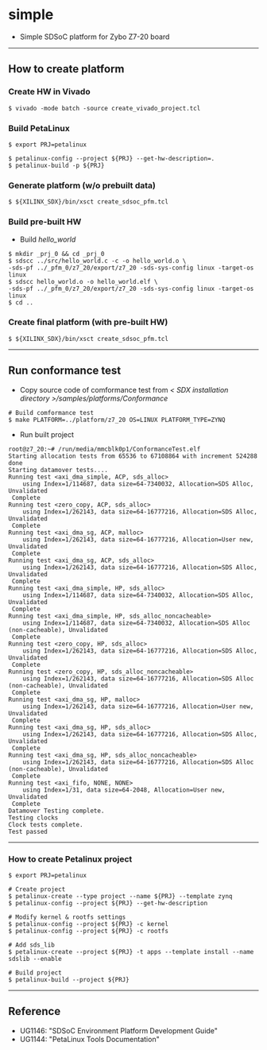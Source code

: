 # simple

- Simple SDSoC platform for Zybo Z7-20 board

***

## How to create platform

### Create HW in Vivado

```shell-session
$ vivado -mode batch -source create_vivado_project.tcl
```

### Build PetaLinux

```shell-session
$ export PRJ=petalinux

$ petalinux-config --project ${PRJ} --get-hw-description=.
$ petalinux-build -p ${PRJ}
```

### Generate platform (w/o prebuilt data)

```shell-session
$ ${XILINX_SDX}/bin/xsct create_sdsoc_pfm.tcl
```

### Build pre-built HW

- Build _hello_world_

```shell-session
$ mkdir _prj_0 && cd _prj_0
$ sdscc ../src/hello_world.c -c -o hello_world.o \
-sds-pf ../_pfm_0/z7_20/export/z7_20 -sds-sys-config linux -target-os linux
$ sdscc hello_world.o -o hello_world.elf \
-sds-pf ../_pfm_0/z7_20/export/z7_20 -sds-sys-config linux -target-os linux
$ cd ..
```

### Create final platform (with pre-built HW)

```shell-session
$ ${XILINX_SDX}/bin/xsct create_sdsoc_pfm.tcl
```

***

## Run conformance test

- Copy source code of comformance test from _< SDX installation directory >/samples/platforms/Conformance_

```shell-session
# Build comformance test
$ make PLATFORM=../platform/z7_20 OS=LINUX PLATFORM_TYPE=ZYNQ
```

- Run built project

```shell-session
root@z7_20:~# /run/media/mmcblk0p1/ConformanceTest.elf
Starting allocation tests from 65536 to 67108864 with increment 524288
done
Starting datamover tests....
Running test <axi_dma_simple, ACP, sds_alloc>
    using Index=1/114687, data size=64-7340032, Allocation=SDS Alloc, Unvalidated
 Complete
Running test <zero_copy, ACP, sds_alloc>
    using Index=1/262143, data size=64-16777216, Allocation=SDS Alloc, Unvalidated
 Complete
Running test <axi_dma_sg, ACP, malloc>
    using Index=1/262143, data size=64-16777216, Allocation=User new, Unvalidated
 Complete
Running test <axi_dma_sg, ACP, sds_alloc>
    using Index=1/262143, data size=64-16777216, Allocation=SDS Alloc, Unvalidated
 Complete
Running test <axi_dma_simple, HP, sds_alloc>
    using Index=1/114687, data size=64-7340032, Allocation=SDS Alloc, Unvalidated
 Complete
Running test <axi_dma_simple, HP, sds_alloc_noncacheable>
    using Index=1/114687, data size=64-7340032, Allocation=SDS Alloc (non-cacheable), Unvalidated
 Complete
Running test <zero_copy, HP, sds_alloc>
    using Index=1/262143, data size=64-16777216, Allocation=SDS Alloc, Unvalidated
 Complete
Running test <zero_copy, HP, sds_alloc_noncacheable>
    using Index=1/262143, data size=64-16777216, Allocation=SDS Alloc (non-cacheable), Unvalidated
 Complete
Running test <axi_dma_sg, HP, malloc>
    using Index=1/262143, data size=64-16777216, Allocation=User new, Unvalidated
 Complete
Running test <axi_dma_sg, HP, sds_alloc>
    using Index=1/262143, data size=64-16777216, Allocation=SDS Alloc, Unvalidated
 Complete
Running test <axi_dma_sg, HP, sds_alloc_noncacheable>
    using Index=1/262143, data size=64-16777216, Allocation=SDS Alloc (non-cacheable), Unvalidated
 Complete
Running test <axi_fifo, NONE, NONE>
    using Index=1/31, data size=64-2048, Allocation=User new, Unvalidated
 Complete
Datamover Testing complete.
Testing clocks
Clock tests complete.
Test passed
```

***

### How to create Petalinux project

```shell-session
$ export PRJ=petalinux

# Create project
$ petalinux-create --type project --name ${PRJ} --template zynq
$ petalinux-config --project ${PRJ} --get-hw-description

# Modify kernel & rootfs settings
$ petalinux-config --project ${PRJ} -c kernel
$ petalinux-config --project ${PRJ} -c rootfs

# Add sds_lib
$ petalinux-create --project ${PRJ} -t apps --template install --name sdslib --enable

# Build project
$ petalinux-build --project ${PRJ}
```

***

## Reference

- UG1146: "SDSoC Environment Platform Development Guide"
- UG1144: "PetaLinux Tools Documentation"
